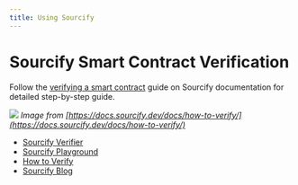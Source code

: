 ```yaml
---
title: Using Sourcify
---
```


# Sourcify Smart Contract Verification

Follow the [verifying a smart contract](https://docs.sourcify.dev/docs/how-to-verify/) guide on Sourcify documentation for detailed step-by-step guide.

![](/img/developers/verify/sourcify.gif)
*Image from [https://docs.sourcify.dev/docs/how-to-verify/](https://docs.sourcify.dev/docs/how-to-verify/)*

- [Sourcify Verifier](https://sourcify.dev/#/verifier)
- [Sourcify Playground](https://playground.sourcify.dev/)
- [How to Verify](https://docs.sourcify.dev/docs/how-to-verify/)
- [Sourcify Blog](https://docs.sourcify.dev/blog/)
